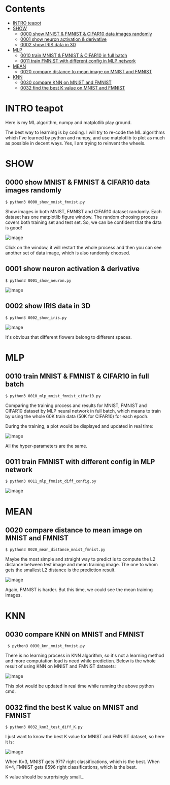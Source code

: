 # Contents

* [INTRO teapot](#INTRO-teapot)
* [SHOW](#SHOW)
    * [0000 show MNIST & FMNIST & CIFAR10 data images randomly](#0000-show-MNIST--FMNIST--CIFAR10-data-images-randomly)
    * [0001 show neuron activation & derivative](#0001-show-neuron-activation--derivative)
    * [0002 show IRIS data in 3D](#0002-show-IRIS-data-in-3D)
* [MLP](#MLP)
    * [0010 train MNIST & FMNIST & CIFAR10 in full batch](#0010-train-MNIST--FMNIST--CIFAR10-in-full-batch)
    * [0011 train FMNIST with different config in MLP network](#0011-train-FMNIST-with-different-config-in-MLP-network)
* [MEAN](#MEAN)
    * [0020 compare distance to mean image on MNIST and FMNIST](#0020-compare-distance-to-mean-image-on-MNIST-and-FMNIST)
* [KNN](#KNN)
    * [0030 compare KNN on MNIST and FMNIST](#0030-compare-KNN-on-MNIST-and-FMNIST)
    * [0032 find the best K value on MNIST and FMNIST](#0032-find-the-best-K-value-on-MNIST-and-FMNIST)

# INTRO teapot

Here is my ML algorithm, numpy and matplotlib play ground.

The best way to learning is by coding. I will try to re-code the ML algorithms
which I've learned by python and numpy, and use matplotlib to plot as much as
possible in decent ways. Yes, I am trying to reinvent the wheels.

# SHOW

## 0000 show MNIST & FMNIST & CIFAR10 data images randomly

    $ python3 0000_show_mnist_fmnist.py

Show images in both MNIST, FMNIST and CIFAR10 dataset randomly. Each dataset
has one matplotlib figure window. The random choosing process covers both
training set and test set. So, we can be confident that the data is good!

![image](https://github.com/xinlin-z/teapot/blob/master/pics/0000_show_mnist_fmnist_cifar10.png)

Click on the window, it will restart the whole process and then you can see
another set of data image, which is also randomly choosed.

## 0001 show neuron activation & derivative

    $ python3 0001_show_neuron.py

![image](https://github.com/xinlin-z/teapot/blob/master/pics/0001_show_neuron.png)

## 0002 show IRIS data in 3D

    $ python3 0002_show_iris.py

![image](https://github.com/xinlin-z/teapot/blob/master/pics/0002_show_iris.png)

It's obvious that different flowers belong to different spaces.

# MLP

## 0010 train MNIST & FMNIST & CIFAR10 in full batch

    $ python3 0010_mlp_mnist_fmnist_cifar10.py

Comparing the training process and results for MNIST, FMNIST and CIFAR10
dataset by MLP neural network in full batch, which means to train by using
the whole 60K train data (50K for CIFAR10) for each epoch.

During the training, a plot would be displayed and updated in real time:

![image](https://github.com/xinlin-z/teapot/blob/master/pics/0010_mlp_mnist_fmnist_cifar10.png)

All the hyper-parameters are the same.

## 0011 train FMNIST with different config in MLP network

    $ python3 0011_mlp_fmnist_diff_config.py

![image](https://github.com/xinlin-z/teapot/blob/master/pics/0011_mlp_fmnist_diff_config.png)

# MEAN

## 0020 compare distance to mean image on MNIST and FMNIST

    $ python3 0020_mean_distance_mnist_fmnist.py

Maybe the most simple and straight way to predict is to compute the L2 distance
between test image and mean training image. The one to whom gets the smallest
L2 distance is the prediction result.

![image](https://github.com/xinlin-z/teapot/blob/master/pics/0020_mean_distance_mnist_fmnist.png)

Again, FMNIST is harder. But this time, we could see the mean training images.

# KNN

## 0030 compare KNN on MNIST and FMNIST

     $ python3 0030_knn_mnist_fmnist.py

There is no learning process in KNN algorithm, so it's not a learning method
and more computation load is need while prediction. Below is the whole result
of using KNN on MNIST and FMNIST datasets:

![image](https://github.com/xinlin-z/teapot/blob/master/pics/0030_knn_mnist_fmnist.png)

This plot would be updated in real time while running the above python cmd.

## 0032 find the best K value on MNIST and FMNIST

    $ python3 0032_knn3_test_diff_K.py

I just want to know the best K value for MNIST and FMNIST dataset, so here
it is:

![image](https://github.com/xinlin-z/teapot/blob/master/pics/0032_knn3_test_diff_K.png)

When K=3, MNIST gets 9717 right classifications, which is the best. When K=4,
FMNIST gets 8596 right classifications, which is the best.

K value should be surprisingly small...


